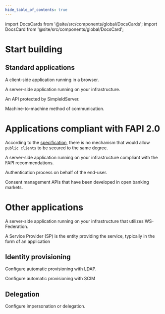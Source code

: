 ```yaml
---
hide_table_of_contents: true
---
```


import DocsCards from '@site/src/components/global/DocsCards';
import DocsCard from '@site/src/components/global/DocsCard';

# Start building

## Standard applications

<DocsCards>
    <DocsCard header="Single-Page Application" href="spa">
        <p>A client-side application running in a browser.</p>
    </DocsCard>
    <DocsCard header="Regular Web Application" href="regularweb">
        <p>A server-side application running on your infrastructure.</p>
    </DocsCard>
    <DocsCard header="Protect a REST.API Service" href="protectapi">
        <p>An API protected by SimpleIdServer.</p>
    </DocsCard>
    <DocsCard header="Machine to Machine" href="m2m">
        <p>Machine-to-machine method of communication.</p>
    </DocsCard>
</DocsCards>

# Applications compliant with FAPI 2.0

According to the [specification](https://openid.bitbucket.io/fapi/fapi-2_0-security-profile.html), there is no mechanism that would allow `public clients` to be secured to the same degree.

<DocsCards>
    <DocsCard header="Highly secured Regular Web Application" href="highlysecuredregularweb">
        <p>A server-side application running on your infrastructure compliant with the FAPI recommendations.</p>
    </DocsCard>
    <DocsCard header="Client-Initiated Backchannel" href="ciba">
        <p>Authentication process on behalf of the end-user.</p>
    </DocsCard>
    <DocsCard header="Grant Management" href="grantmgt">
        <p>Consent management APIs that have been developed in open banking markets.</p>
    </DocsCard>
</DocsCards>

# Other applications

<DocsCards>
    <DocsCard header="WS-Federation RP" href="wsfederation">
        <p>A server-side application running on your infrastructure that utilizes WS-Federation.</p>
    </DocsCard>
    <DocsCard header="SAML2.0 SP" href="saml">
        <p>A Service Provider (SP) is the entity providing the service, typically in the form of an application</p>
    </DocsCard>
</DocsCards>

## Identity provisioning

<DocsCards>
    <DocsCard header="LDAP Provisioning" href="ldap">
        <p>Configure automatic provisioning with LDAP.</p>
    </DocsCard>
    <DocsCard header="SCIM Provisioning" href="scim">
        <p>Configure automatic provisioning with SCIM</p>
    </DocsCard>
</DocsCards>

## Delegation

<DocsCards>
    <DocsCard header="Delegation" href="delegation">
        <p>Configure impersonation or delegation.</p>
    </DocsCard>
</DocsCards>